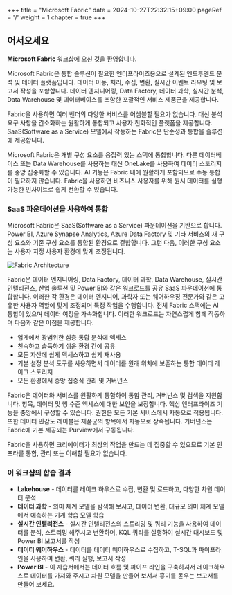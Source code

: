 +++
title = "Microsoft Fabric"
date = 2024-10-27T22:32:15+09:00
pageRef = '/'
weight = 1
chapter = true
+++

## 어서오세요

**Microsoft Fabric** 워크샵에 오신 것을 환영합니다.

Microsoft Fabric은 통합 솔루션이 필요한 엔터프라이즈용으로 설계된 엔드투엔드 분석 및 데이터 플랫폼입니다. 데이터 이동, 처리, 수집, 변환, 실시간 이벤트 라우팅 및 보고서 작성을 포함합니다. 데이터 엔지니어링, Data Factory, 데이터 과학, 실시간 분석, Data Warehouse 및 데이터베이스를 포함한 포괄적인 서비스 제품군을 제공합니다.

Fabric을 사용하면 여러 벤더의 다양한 서비스를 어셈블할 필요가 없습니다. 대신 분석 요구 사항을 간소화하는 원활하게 통합되고 사용자 친화적인 플랫폼을 제공합니다. SaaS(Software as a Service) 모델에서 작동하는 Fabric은 단순성과 통합을 솔루션에 제공합니다.

Microsoft Fabric은 개별 구성 요소를 응집력 있는 스택에 통합합니다. 다른 데이터베이스 또는 Data Warehouse를 사용하는 대신 OneLake를 사용하여 데이터 스토리지를 중앙 집중화할 수 있습니다. AI 기능은 Fabric 내에 원활하게 포함되므로 수동 통합이 필요하지 않습니다. Fabric을 사용하면 비즈니스 사용자를 위해 원시 데이터를 실행 가능한 인사이트로 쉽게 전환할 수 있습니다.

### SaaS 파운데이션을 사용하여 통합
Microsoft Fabric은 SaaS(Software as a Service) 파운데이션을 기반으로 합니다. Power BI, Azure Synapse Analytics, Azure Data Factory 및 기타 서비스의 새 구성 요소와 기존 구성 요소를 통합된 환경으로 결합합니다. 그런 다음, 이러한 구성 요소는 사용자 지정 사용자 환경에 맞게 조정됩니다.

![Fabric Architecture](/images/fabric-architecture.png)

Fabric은 데이터 엔지니어링, Data Factory, 데이터 과학, Data Warehouse, 실시간 인텔리전스, 산업 솔루션 및 Power BI와 같은 워크로드를 공유 SaaS 파운데이션에 통합합니다. 이러한 각 환경은 데이터 엔지니어, 과학자 또는 웨어하우징 전문가와 같은 고유한 사용자 역할에 맞게 조정되며 특정 작업을 수행합니다. 전체 Fabric 스택에는 AI 통합이 있으며 데이터 여정을 가속화합니다. 이러한 워크로드는 자연스럽게 함께 작동하며 다음과 같은 이점을 제공합니다.

* 업계에서 광범위한 심층 통합 분석에 액세스
* 친숙하고 습득하기 쉬운 환경 간에 공유
* 모든 자산에 쉽게 액세스하고 쉽게 재사용
* 기본 설정 분석 도구를 사용하면서 데이터를 원래 위치에 보존하는 통합 데이터 레이크 스토리지
* 모든 환경에서 중앙 집중식 관리 및 거버넌스

Fabric은 데이터와 서비스를 원활하게 통합하여 통합 관리, 거버넌스 및 검색을 지원합니다. 항목, 데이터 및 행 수준 액세스에 대한 보안을 보장합니다. 핵심 엔터프라이즈 기능을 중앙에서 구성할 수 있습니다. 권한은 모든 기본 서비스에서 자동으로 적용됩니다. 또한 데이터 민감도 레이블은 제품군의 항목에서 자동으로 상속됩니다. 거버넌스는 Fabric에 기본 제공되는 Purview에서 구동됩니다.

Fabric을 사용하면 크리에이터가 최상의 작업을 만드는 데 집중할 수 있으므로 기본 인프라를 통합, 관리 또는 이해할 필요가 없습니다.

### 이 워크샵의 합습 결과
* **Lakehouse** - 데이터를 레이크 하우스로 수집, 변환 및 로드하고, 다양한 차원 데이터 분석
* **데이터 과학** - 의미 체계 모델을 탐색해 보시고, 데이터 변환, 대규모 의미 체계 모델에서 예측하는 기계 학습 모델 학습
* **실시간 인텔리전스** - 실시간 인텔리전스의 스트리밍 및 쿼리 기능을 사용하여 데이터를 분석, 스트리밍 해주시고 변환하며, KQL 쿼리를 실행하여 실시간 대시보드 및 Power BI 보고서를 작성
* **데이터 웨어하우스**	- 데이터를 데이터 웨어하우스로 수집하고, T-SQL과 파이프라인을 사용하여 변환, 쿼리 실행, 보고서 작성
* **Power BI** - 이 자습서에서는 데이터 흐름 및 파이프 라인을 구축하셔서 레이크하우스로 데이터를 가져와 주시고 차원 모델을 만들어 보셔서 흥미를 돋우는 보고서를 만들어 보세요.
